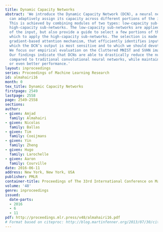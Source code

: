 ```yaml
---
title: Dynamic Capacity Networks
abstract: 'We introduce the Dynamic Capacity Network (DCN), a neural network that
  can adaptively assign its capacity across different portions of the input data.
  This is achieved by combining modules of two types: low-capacity sub-networks and
  high-capacity sub-networks. The low-capacity sub-networks are applied across most
  of the input, but also provide a guide to select a few portions of the input on
  which to apply the high-capacity sub-networks. The selection is made using a novel
  gradient-based attention mechanism, that efficiently identifies input regions for
  which the DCN’s output is most sensitive and to which we should devote more capacity.
  We focus our empirical evaluation on the Cluttered MNIST and SVHN image datasets.
  Our findings indicate that DCNs are able to drastically reduce the number of computations,
  compared to traditional convolutional neural networks, while maintaining similar
  or even better performance.'
layout: inproceedings
series: Proceedings of Machine Learning Research
id: almahairi16
month: 0
tex_title: Dynamic Capacity Networks
firstpage: 2549
lastpage: 2558
page: 2549-2558
sections: 
author:
- given: Amjad
  family: Almahairi
- given: Nicolas
  family: Ballas
- given: Tim
  family: Cooijmans
- given: Yin
  family: Zheng
- given: Hugo
  family: Larochelle
- given: Aaron
  family: Courville
date: 2016-06-11
address: New York, New York, USA
publisher: PMLR
container-title: Proceedings of The 33rd International Conference on Machine Learning
volume: '48'
genre: inproceedings
issued:
  date-parts:
  - 2016
  - 6
  - 11
pdf: http://proceedings.mlr.press/v48/almahairi16.pdf
# Format based on citeproc: http://blog.martinfenner.org/2013/07/30/citeproc-yaml-for-bibliographies/
---
```

